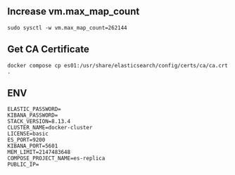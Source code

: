 ## Increase vm.max_map_count
```
sudo sysctl -w vm.max_map_count=262144
```


## Get CA Certificate

```
docker compose cp es01:/usr/share/elasticsearch/config/certs/ca/ca.crt .
```

## ENV
```
ELASTIC_PASSWORD=
KIBANA_PASSWORD=
STACK_VERSION=8.13.4
CLUSTER_NAME=docker-cluster
LICENSE=basic
ES_PORT=9200
KIBANA_PORT=5601
MEM_LIMIT=2147483648
COMPOSE_PROJECT_NAME=es-replica
PUBLIC_IP=
```